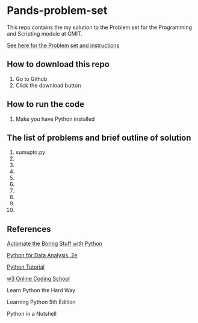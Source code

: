 # Pands-problem-set

This repo contains the my solution to the Problem set for the Programming and Scripting module at GMIT.

[See here for the Problem set and instructions](https://github.com/ianmcloughlin/problems-pands-2019/raw/master/problems.pdf)

## How to download this repo
1. Go to Github
2. Click the download button

## How to run the code
1. Make you have Python installed

## The list of problems and brief outline of solution 
1. sumupto.py 
2.
3.
4.
5.
6.
7.
8.
9.
10.

## References

[Automate the Boring Stuff with Python](https://automatetheboringstuff.com/)

[Python for Data Analysis, 2e](https://www.bookdepository.com/Python-for-Data-Analysis-2e-Wes-McKinney/9781491957660?redirected=true&utm_medium=Google&utm_campaign=Base1&utm_source=IE&utm_content=Python-for-Data-Analysis-2e&selectCurrency=EUR&w=AFFPAU96Q2VP05A80381&pdg=pla-104399445939:kwd-104399445939:cmp-711089934:adg-37476253379:crv-163904732377:pid-9781491957660:dev-c&gclid=CjwKCAiAiJPkBRAuEiwAEDXZZT72W6wFgoJjZ876F2c0lLHOjyhXNT-ybD4lmSzpbWpF6qrAi0zIDhoCDdMQAvD_BwE)

[Python Tutorial](https://docs.python.org/3/tutorial/)

[w3 Online Coding School](https://www.w3schools.com/python/default.asp)

Learn Python the Hard Way

Learning Python 5th Edition

Python in a Nutshell

